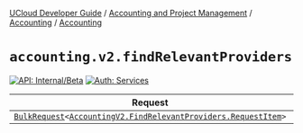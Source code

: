 [UCloud Developer Guide](/docs/developer-guide/README.md) / [Accounting and Project Management](/docs/developer-guide/accounting-and-projects/README.md) / [Accounting](/docs/developer-guide/accounting-and-projects/accounting/README.md) / [Accounting](/docs/developer-guide/accounting-and-projects/accounting/allocations.md)

# `accounting.v2.findRelevantProviders`

[![API: Internal/Beta](https://img.shields.io/static/v1?label=API&message=Internal/Beta&color=red&style=flat-square)](/docs/developer-guide/core/api-conventions.md)
[![Auth: Services](https://img.shields.io/static/v1?label=Auth&message=Services&color=informational&style=flat-square)](/docs/developer-guide/core/types.md#role)



| Request | Response | Error |
|---------|----------|-------|
|<code><a href='/docs/reference/dk.sdu.cloud.calls.BulkRequest.md'>BulkRequest</a>&lt;<a href='#accountingv2.findrelevantproviders.requestitem'>AccountingV2.FindRelevantProviders.RequestItem</a>&gt;</code>|<code><a href='/docs/reference/dk.sdu.cloud.calls.BulkResponse.md'>BulkResponse</a>&lt;<a href='#accountingv2.findrelevantproviders.response'>AccountingV2.FindRelevantProviders.Response</a>&gt;</code>|<code><a href='/docs/reference/dk.sdu.cloud.CommonErrorMessage.md'>CommonErrorMessage</a></code>|



